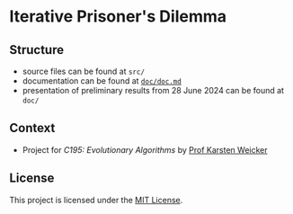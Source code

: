 # Iterative Prisoner's Dilemma

## Structure

- source files can be found at `src/`
- documentation can be found at [`doc/doc.md`](doc/doc.md)
- presentation of preliminary results from 28 June 2024 can be found at `doc/`
<!-- TODO: link presentation -->


## Context

- Project for *C195: Evolutionary Algorithms* by [Prof Karsten Weicker](https://fim.htwk-leipzig.de/fakultaet/personen/professorinnen-und-professoren/karsten-weicker/)


## License

This project is licensed under the [MIT License](LICENSE).
